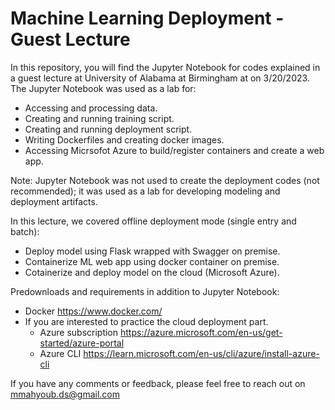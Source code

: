 # Machine Learning Deployment - Guest Lecture 


In this repository, you will find the Jupyter Notebook for codes explained in a guest lecture at University of Alabama at Birmingham at  on 3/20/2023. The Jupyter Notebook was used as a lab for:
- Accessing and processing data.
- Creating and running training script.
- Creating and running deployment script.
- Writing Dockerfiles and creating docker images.
- Accessing Micrsofot Azure to build/register containers and create a web app.

Note: Jupyter Notebook was not used to create the deployment codes (not recommended); it was used as a lab for developing modeling and deployment artifacts. 

In this lecture, we covered offline deployment mode (single entry and batch):
  - Deploy model using Flask wrapped with Swagger on premise.
  - Containerize ML web app using docker container on premise. 
  - Cotainerize and deploy model on the cloud (Microsoft Azure). 

Predownloads and requirements in addition to Jupyter Notebook:
- Docker https://www.docker.com/
- If you are interested to practice the cloud deployment part.
  - Azure subscription https://azure.microsoft.com/en-us/get-started/azure-portal
  - Azure CLI  https://learn.microsoft.com/en-us/cli/azure/install-azure-cli 

If you have any comments or feedback, please feel free to reach out on mmahyoub.ds@gmail.com
